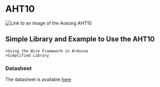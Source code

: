# AHT10
![Link to an image of the Aosong AHT10](https://www.google.com/imgres?q=aht10%20images&imgurl=https%3A%2F%2Fwww.electroschematics.com%2Fwp-content%2Fuploads%2F2022%2F03%2F1-AHT10-Quick-Data.png%3Fw%3D550%26resize%3D1360%252C371&imgrefurl=https%3A%2F%2Fwww.electroschematics.com%2Ftemperature-sensor%2F&docid=k6cKnJVLIHAtAM&tbnid=wbfJWWCtC-VipM&vet=12ahUKEwiJspnhxOyHAxXQTmwGHfKBMsgQM3oECBcQAA..i&w=1360&h=371&hcb=2&ved=2ahUKEwiJspnhxOyHAxXQTmwGHfKBMsgQM3oECBcQAA)
## Simple Library and Example to Use the AHT10
    >Using the Wire Framework in Arduino
    >Simplified Library

### Datasheet
The datasheet is available [here](https://server4.eca.ir/eshop/AHT10/Aosong_AHT10_en_draft_0c.pdf)
